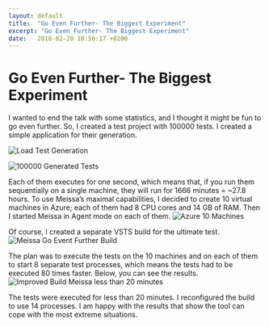 ```yaml
---
layout: default
title:  "Go Even Further- The Biggest Experiment"
excerpt: "Go Even Further- The Biggest Experiment"
date:   2018-02-20 10:50:17 +0200
---
```

# Go Even Further- The Biggest Experiment #
I wanted to end the talk with some statistics, and I thought it might be fun to go even further. So, I created a test project with 100000 tests. I created a simple application for their generation.

![Load Test Generation](https://i.imgur.com/MHGAf9b.png)

![100000 Generated Tests](https://i.imgur.com/c3k3W1O.png)

Each of them executes for one second, which means that, if you run them sequentially on a single machine, they will run for 1666 minutes = ~27.8 hours. 
To use Meissa’s maximal capabilities, I decided to create 10 virtual machines in Azure; each of them had 8 CPU cores and 14 GB of RAM. Then I started Meissa in Agent mode on each of them. 
![Azure 10 Machines](https://i.imgur.com/ViZi2eT.png)

Of course, I created a separate VSTS build for the ultimate test.
![Meissa Go Event Further Build](https://i.imgur.com/X79nmu8.png)

The plan was to execute the tests on the 10 machines and on each of them to start 8 separate test processes, which means the tests had to be executed 80 times faster. Below, you can see the results.
![Improved Build Meissa less than 20 minutes](https://i.imgur.com/oTRcHpy.png)

The tests were executed for less than 20 minutes. I reconfigured the build to use 14 processes. I am happy with the results that show the tool can cope with the most extreme situations. 
